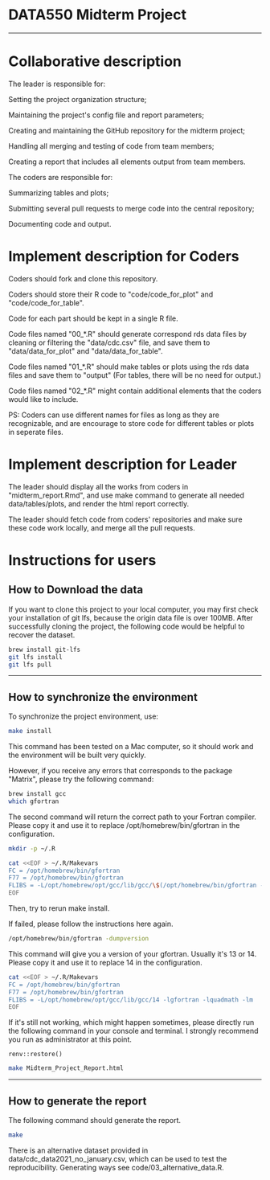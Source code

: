 # DATA550 Midterm Project

------------------------------------------------------------------------

# Collaborative description

The leader is responsible for:

Setting the project organization structure;

Maintaining the project's config file and report parameters;

Creating and maintaining the GitHub repository for the midterm project;

Handling all merging and testing of code from team members;

Creating a report that includes all elements output from team members.

The coders are responsible for:

Summarizing tables and plots;

Submitting several pull requests to merge code into the central repository;

Documenting code and output.

# Implement description for Coders

Coders should fork and clone this repository.

Coders should store their R code to "code/code_for_plot" and "code/code_for_table". 

Code for each part should be kept in a single R file.

Code files named "00_*.R" should generate correspond rds data files by cleaning or 
filtering the "data/cdc.csv" file, and save them to "data/data_for_plot" and 
"data/data_for_table".

Code files named "01_*.R" should make tables or plots using the rds data files
and save them to "output" (For tables, there will be no need for output.)

Code files named "02_*.R" might contain additional elements that the coders would 
like to include.

PS: Coders can use different names for files as long as they are recognizable, 
and are encourage to store code for different tables or plots in seperate files.

# Implement description for Leader

The leader should display all the works from coders in "midterm_report.Rmd", and
use make command to generate all needed data/tables/plots, and render the html
report correctly. 

The leader should fetch code from coders' repositories and make sure these code
work locally, and merge all the pull requests.

# Instructions for users

## How to Download the data
If you want to clone this project to your local computer, you may first check
your installation of git lfs, because the origin data file is over 100MB.
After successfully cloning the project, the following code would be helpful to 
recover the dataset.
```bash
brew install git-lfs
git lfs install
git lfs pull
```

---
## How to synchronize the environment

To synchronize the project environment, use:
```bash
make install
```
This command has been tested on a Mac computer, so it should work and the environment
will be built very quickly.

However, if you receive any errors that corresponds to the package "Matrix",
please try the following command:
```bash
brew install gcc
which gfortran
```

The second command will return the correct path to your Fortran compiler. Please 
copy it and use it to replace /opt/homebrew/bin/gfortran in the configuration.
```bash
mkdir -p ~/.R

cat <<EOF > ~/.R/Makevars
FC = /opt/homebrew/bin/gfortran
F77 = /opt/homebrew/bin/gfortran
FLIBS = -L/opt/homebrew/opt/gcc/lib/gcc/\$(/opt/homebrew/bin/gfortran -dumpversion | cut -d. -f1) -lgfortran -lquadmath -lm
EOF
```

Then, try to rerun make install.

If failed, please follow the instructions here again.
```bash
/opt/homebrew/bin/gfortran -dumpversion
```
This command will give you a version of your gfortran. Usually it's 13 or 14.
Please 
copy it and use it to replace 14 in the configuration.
```bash
cat <<EOF > ~/.R/Makevars
FC = /opt/homebrew/bin/gfortran
F77 = /opt/homebrew/bin/gfortran
FLIBS = -L/opt/homebrew/opt/gcc/lib/gcc/14 -lgfortran -lquadmath -lm
EOF
```

If it's still not working, which might happen sometimes, please directly run the 
following command in your console and terminal.
I strongly recommend you run as administrator at this point.
```console
renv::restore()
```
```bash
make Midterm_Project_Report.html
```

---
## How to generate the report

The following command should generate the report. 
```bash
make
```

There is an alternative dataset provided in data/cdc_data2021_no_january.csv,
which can be used to test the reproducibility. Generating ways see code/03_alternative_data.R.

